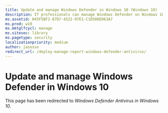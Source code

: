 ```yaml
---
title: Update and manage Windows Defender in Windows 10 (Windows 10)
description: IT professionals can manage Windows Defender on Windows 10 endpoints in their organization using Microsoft Active Directory or Windows Server Update Services (WSUS), apply updates to endpoints, and manage scans using Group Policy SettingsWindows Management Instrumentation (WMI)PowerShell.
ms.assetid: 045F5BF2-87D7-4522-97E1-C1D508E063A7
ms.prod: w10
ms.mktglfcycl: manage
ms.sitesec: library
ms.pagetype: security
localizationpriority: medium
author: jasesso
redirect_url: /deploy-manage-report-windows-defender-antivirus/
---
```


# Update and manage Windows Defender in Windows 10

This page has been redirected to *Windows Defender Antivirus in Windows 10*.
